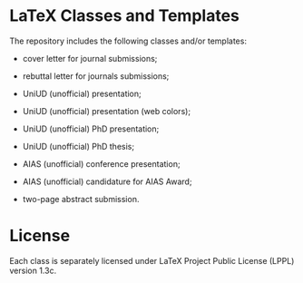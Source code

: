 # LaTeX Classes and Templates

The repository includes the following classes and/or templates:

- cover letter for journal submissions;

- rebuttal letter for journals submissions;

- UniUD (unofficial) presentation;

- UniUD (unofficial) presentation (web colors);

- UniUD (unofficial) PhD presentation;

- UniUD (unofficial) PhD thesis;

- AIAS (unofficial) conference presentation;

- AIAS (unofficial) candidature for AIAS Award;

- two-page abstract submission.

# License

Each class is separately licensed under LaTeX Project Public License (LPPL) version 1.3c.
